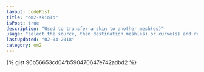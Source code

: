 ```yaml
---
layout: codePost
title: "om2-skinTo"
isPost: true
description: "Used to transfer a skin to another mesh(es)"
usage: "select the source, then destination mesh(es) or curve(s) and run skinTo()"
lastUpdated: "02-04-2018"
category: om2
---
```


{% gist 96b56653cd04fb590470647e742adbd2 %}
